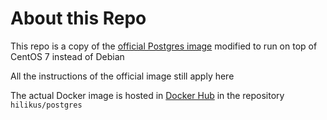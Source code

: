 # About this Repo

This repo is a copy of the  [official Postgres image](https://docs.docker.com/docker-hub/official_repos/) modified to run on top of CentOS 7 instead of Debian

All the instructions of the official image still apply here

The actual Docker image is hosted in [Docker Hub](https://hub.docker.com/r/hilikus/postgres/) in the repository `hilikus/postgres`
